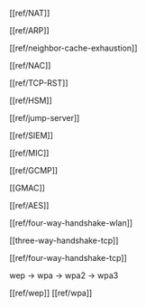  

[[ref/NAT]]

[[ref/ARP]] 

[[ref/neighbor-cache-exhaustion]] 

[[ref/NAC]] 

[[ref/TCP-RST]] 

[[ref/HSM]] 

[[ref/jump-server]] 

[[ref/SIEM]] 

[[ref/MIC]] 

[[ref/GCMP]] 

[[GMAC]]

[[ref/AES]] 

[[ref/four-way-handshake-wlan]]

[[three-way-handshake-tcp]]

[[ref/four-way-handshake-tcp]] 

wep -> wpa -> wpa2 -> wpa3

[[ref/wep]] 
[[ref/wpa]] 